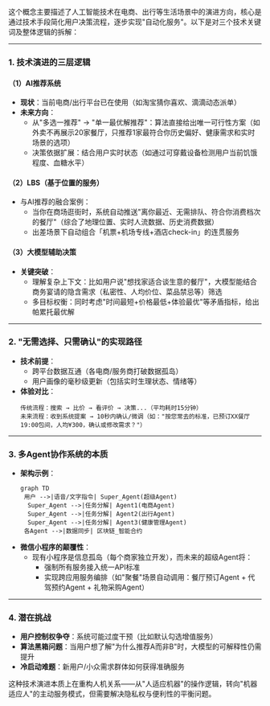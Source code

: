 这个概念主要描述了人工智能技术在电商、出行等生活场景中的演进方向，核心是通过技术手段简化用户决策流程，逐步实现"自动化服务"。以下是对三个技术关键词及整体逻辑的拆解：

---

### **1. 技术演进的三层逻辑**
#### （1）**AI推荐系统**
- **现状**：当前电商/出行平台已在使用（如淘宝猜你喜欢、滴滴动态派单）
- **未来方向**：
  - 从"多选一推荐" → "单一最优解推荐"：算法直接给出唯一可行性方案（如外卖不再展示20家餐厅，只推荐1家最符合你历史偏好、健康需求和实时场景的选项）
  - 决策依据扩展：结合用户实时状态（如通过可穿戴设备检测用户当前饥饿程度、血糖水平）

#### （2）**LBS（基于位置的服务）**
- 与AI推荐的融合案例：
  - 当你在商场逛街时，系统自动推送"离你最近、无需排队、符合你消费档次的餐厅"（综合了地理位置、实时人流数据、历史消费数据）
  - 出差场景下自动组合「机票+机场专线+酒店check-in」的连贯服务

#### （3）**大模型辅助决策**
- **关键突破**：
  - 理解复杂上下文：比如用户说"想找家适合谈生意的餐厅"，大模型能结合商务宴请的隐含需求（私密性、人均价位、菜品禁忌等）筛选
  - 多目标权衡：同时考虑"时间最短+价格最低+体验最优"等矛盾指标，给出帕累托最优解

---

### **2. "无需选择、只需确认"的实现路径**
- **技术前提**：
  - 跨平台数据互通（各电商/服务商打破数据孤岛）
  - 用户画像的毫秒级更新（包括实时生理状态、情绪等）
- **体验对比**：
  ```plaintext
  传统流程：搜索 → 比价 → 看评价 → 决策...（平均耗时15分钟）
  未来流程：收到系统提案 → 10秒内确认/微调（如："按您常去的标准，已预订XX餐厅19:00包间，人均¥300，确认或修改需求？"）
  ```

---

### **3. 多Agent协作系统的本质**
- **架构示例**：
  ```mermaid
  graph TD
   用户 -->|语音/文字指令| Super_Agent(超级Agent)
    Super_Agent -->|任务分解| Agent1(电商Agent)
    Super_Agent -->|任务分解| Agent2(出行Agent)
    Super_Agent -->|任务分解| Agent3(健康管理Agent)
   各Agent -->|数据同步| 区块链_智能合约
  ```
- **微信小程序的颠覆性**：
  - 现有小程序是信息孤岛（每个商家独立开发），而未来的超级Agent将：
    - 强制所有服务接入统一API标准
    - 实现跨应用服务编排（如"聚餐"场景自动调用：餐厅预订Agent + 代驾预约Agent + 礼物采购Agent）

---

### **4. 潜在挑战**
- **用户控制权争夺**：系统可能过度干预（比如默认勾选增值服务）
- **算法黑箱问题**：当用户想了解"为什么推荐A而非B"时，大模型的可解释性仍需提升
- **冷启动难题**：新用户/小众需求群体如何获得准确服务

这种技术演进本质上在重构人机关系——从"人适应机器"的操作逻辑，转向"机器适应人"的主动服务模式，但需要解决隐私权与便利性的平衡问题。